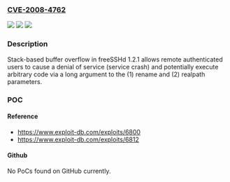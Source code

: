 ### [CVE-2008-4762](https://cve.mitre.org/cgi-bin/cvename.cgi?name=CVE-2008-4762)
![](https://img.shields.io/static/v1?label=Product&message=n%2Fa&color=blue)
![](https://img.shields.io/static/v1?label=Version&message=n%2Fa&color=blue)
![](https://img.shields.io/static/v1?label=Vulnerability&message=n%2Fa&color=brighgreen)

### Description

Stack-based buffer overflow in freeSSHd 1.2.1 allows remote authenticated users to cause a denial of service (service crash) and potentially execute arbitrary code via a long argument to the (1) rename and (2) realpath parameters.

### POC

#### Reference
- https://www.exploit-db.com/exploits/6800
- https://www.exploit-db.com/exploits/6812

#### Github
No PoCs found on GitHub currently.

